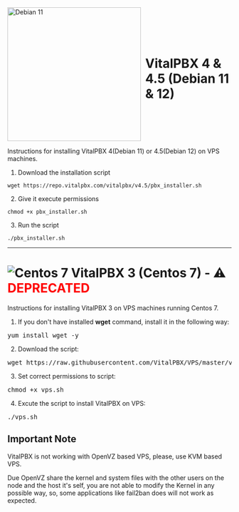 <div style="display: flex; align-items: center;">
    <img src="https://www.debian.org/Pics/debian-logo-1024x576.png" alt="Debian 11" title="Debian 11" width="300" style="margin-right: 10px;" />
    <h1 style="display: inline">VitalPBX 4 & 4.5 (Debian 11 & 12)</h1>
</div>

Instructions for installing VitalPBX 4(Debian 11) or 4.5(Debian 12) on VPS machines.

1. Download the installation script
```console
wget https://repo.vitalpbx.com/vitalpbx/v4.5/pbx_installer.sh
```
2. Give it execute permissions
```console
chmod +x pbx_installer.sh
```
3. Run the script
```console
./pbx_installer.sh
```
***

# ![Centos 7](https://upload.wikimedia.org/wikipedia/commons/thumb/6/63/CentOS_color_logo.svg/120px-CentOS_color_logo.svg.png "Centos 7") VitalPBX 3 (Centos 7) - ⚠️ <span style="color: red;">DEPRECATED</span>

Instructions for installing VitalPBX 3 on VPS machines running Centos 7.

1. If you don't have installed __wget__ command, install it in the following way:
<pre>
yum install wget -y
</pre>
2. Download the script:
<pre>
wget https://raw.githubusercontent.com/VitalPBX/VPS/master/vps.sh
</pre>
3. Set correct permissions to script:
<pre>
chmod +x vps.sh
</pre>
4. Excute the script to install VitalPBX on VPS:
<pre>
./vps.sh
</pre>

## Important Note
VitalPBX is not working with OpenVZ based VPS, please, use KVM based VPS.

Due OpenVZ share the kernel and system files with the other users on the node and the host it's self, you are not able to modify the Kernel in any possible way, so, some applications like fail2ban does will not work as expected.
